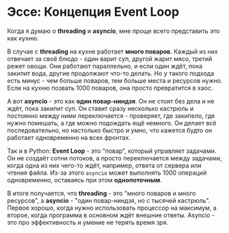 # Эссе: Концепция Event Loop

Когда я думаю о **threading** и **asyncio**, мне проще всего представить это как кухню.

В случае с **threading** на кухне работает **много поваров**.
Каждый из них отвечает за своё блюдо - один варит суп, другой жарит мясо, третий режет овощи.
Они работают параллельно, и если один ждёт, пока закипит вода, другие продолжают что-то делать.
Но у такого подхода есть минус - чем больше поваров, тем больше места и ресурсов нужно.
Если на кухню позвать 1000 поваров, она просто превратится в хаос.

А вот **asyncio** - это как **один повар-ниндзя**.
Он не стоит без дела и не ждёт, пока закипит суп.
Он ставит сразу несколько кастрюль и постоянно между ними переключается - проверяет, где закипело, где нужно помешать, а где можно подождать ещё немного.
Он делает всё последовательно, но настолько быстро и умно, что кажется будто он работает одновременно на всех фронтах.

Так и в Python: **Event Loop** - это “повар”, который управляет задачами.
Он не создаёт сотни потоков, а просто переключается между задачами, когда одна из них чего-то ждёт, например, ответа от сервера или чтения файла.
Из-за этого `asyncio` может выполнять 1000 операций одновременно, оставаясь при этом **однопоточным**.

В итоге получается, что **threading** - это "много поваров и много ресурсов",
а **asyncio** - "один повар-ниндзя, но с тысячей кастрюль".
Первое хорошо, когда нужно использовать процессор на максимум, а второе, когда программа в основном ждёт внешние ответы.
Asyncio - это про эффективность и умение не терять время зря.
